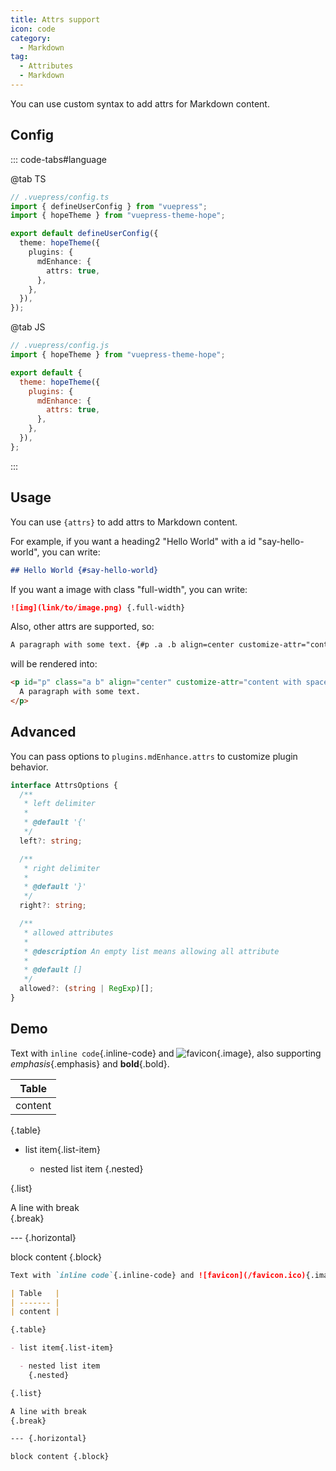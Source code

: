 ```yaml
---
title: Attrs support
icon: code
category:
  - Markdown
tag:
  - Attributes
  - Markdown
---
```


You can use custom syntax to add attrs for Markdown content.

<!-- more -->

## Config

::: code-tabs#language

@tab TS

```ts {8}
// .vuepress/config.ts
import { defineUserConfig } from "vuepress";
import { hopeTheme } from "vuepress-theme-hope";

export default defineUserConfig({
  theme: hopeTheme({
    plugins: {
      mdEnhance: {
        attrs: true,
      },
    },
  }),
});
```

@tab JS

```js {8}
// .vuepress/config.js
import { hopeTheme } from "vuepress-theme-hope";

export default {
  theme: hopeTheme({
    plugins: {
      mdEnhance: {
        attrs: true,
      },
    },
  }),
};
```

:::

## Usage

You can use `{attrs}` to add attrs to Markdown content.

For example, if you want a heading2 "Hello World" with a id "say-hello-world", you can write:

```md
## Hello World {#say-hello-world}
```

If you want a image with class "full-width", you can write:

```md
![img](link/to/image.png) {.full-width}
```

Also, other attrs are supported, so:

```md
A paragraph with some text. {#p .a .b align=center customize-attr="content with spaces"}
```

will be rendered into:

```html
<p id="p" class="a b" align="center" customize-attr="content with spaces">
  A paragraph with some text.
</p>
```

## Advanced

You can pass options to `plugins.mdEnhance.attrs` to customize plugin behavior.

```ts
interface AttrsOptions {
  /**
   * left delimiter
   *
   * @default '{'
   */
  left?: string;

  /**
   * right delimiter
   *
   * @default '}'
   */
  right?: string;

  /**
   * allowed attributes
   *
   * @description An empty list means allowing all attribute
   *
   * @default []
   */
  allowed?: (string | RegExp)[];
}
```

## Demo

Text with `inline code`{.inline-code} and ![favicon](/favicon.ico){.image}, also supporting _emphasis_{.emphasis} and **bold**{.bold}.

| Table   |
| ------- |
| content |

{.table}

- list item{.list-item}

  - nested list item
    {.nested}

{.list}

A line with break  
{.break}

--- {.horizontal}

block content {.block}

```md
Text with `inline code`{.inline-code} and ![favicon](/favicon.ico){.image}, also supporting _emphasis_{.emphasis} and **bold**{.bold}.

| Table   |
| ------- |
| content |

{.table}

- list item{.list-item}

  - nested list item
    {.nested}

{.list}

A line with break  
{.break}

--- {.horizontal}

block content {.block}
```
